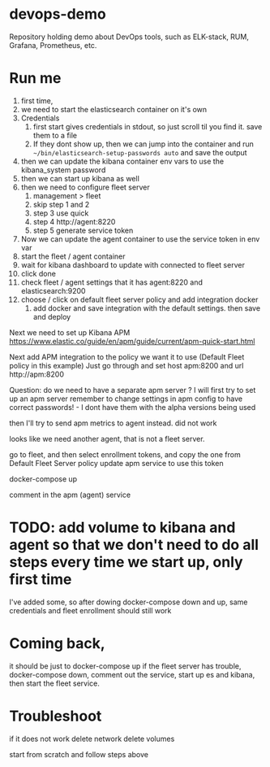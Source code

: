 # devops-demo
Repository holding demo about DevOps tools, such as ELK-stack, RUM, Grafana, Prometheus, etc.




# Run me 
1. first time, 
2. we need to start the elasticsearch container on it's own
3. Credentials
   1. first start gives credentials in stdout, so just scroll til you find it. save them to a file
   2. If they dont show up, then we can jump into the container and run `~/bin/elasticsearch-setup-passwords auto` and save the output
4. then we can update the kibana container env vars to use the kibana_system password
5. then we can start up kibana as well
6. then we need to configure fleet server
   1. management > fleet
   2. skip step 1 and 2
   3. step 3 use quick 
   4. step 4 http://agent:8220
   5. step 5 generate service token
7. Now we can update the agent container to use the service token in env var
8.  start the fleet / agent container
9.  wait for kibana dashboard to update with connected to fleet server
10. click done
11. check fleet / agent settings that it has agent:8220 and elasticsearch:9200
12. choose / click on default fleet server policy and add integration docker
    1.  add docker and save integration with the default settings. then save and deploy

Next we need to set up Kibana APM
https://www.elastic.co/guide/en/apm/guide/current/apm-quick-start.html

Next add APM integration to the policy we want it to use (Default Fleet policy in this example)
Just go through and set host apm:8200 and url http://apm:8200

Question: do we need to have a separate apm server ?
I will first try to set up an apm server
remember to change settings in apm config to have correct passwords! - I dont have them with the alpha versions being used

then I'll try to send apm metrics to agent instead. did not work

looks like we need another agent, that is not a fleet server.

go to fleet, and then select enrollment tokens, and copy the one from Default Fleet Server policy
update apm service to use this token

docker-compose up


comment in the apm (agent) service


# TODO: add volume to kibana and agent so that we don't need to do all steps every time we start up, only first time
I've added some, so after dowing docker-compose down and up, same credentials and fleet enrollment should still work

# Coming back,
it should be just to docker-compose up
if the fleet server has trouble, docker-compose down, comment out the service, start up es and kibana, then start the fleet service.

# Troubleshoot
if it does not work
delete network
delete volumes

start from scratch and follow steps above